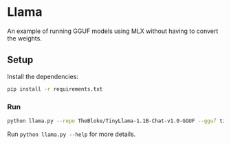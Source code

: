 # Llama

An example of running GGUF models using MLX without having to convert the weights.

## Setup

Install the dependencies:

```bash
pip install -r requirements.txt
```

### Run

```bash
python llama.py --repo TheBloke/TinyLlama-1.1B-Chat-v1.0-GGUF --gguf tinyllama-1.1b-chat-v1.0.Q6_K.gguf --prompt "hello"
```

Run `python llama.py --help` for more details.
